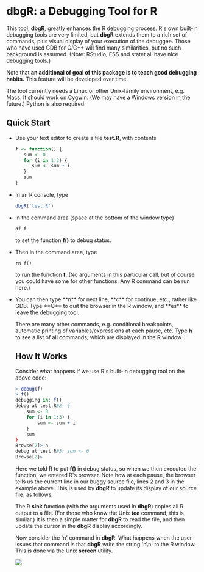 
# dbgR:  a Debugging Tool for R

This tool, **dbgR**, 
greatly enhances the R debugging process.  R's own
built-in debugging tools are very limited, but **dbgR**
extends them to a rich set of commands, plus visual display of your
execution of the debuggee.  Those who have used GDB for C/C++ will find
many similarities, but no such background is assumed.  (Note:  RStudio,
ESS and statet all have nice debugging tools.)

Note that **an additional of goal of this package is to teach good
debugging habits.**  This feature will be developed over time.

The tool currently needs a Linux or other Unix-family environment, e.g. Macs. 
It should work on Cygwin.  (We may have a Windows version in the future.)
Python is also required.

## Quick Start

<UL>

<li> Use your text editor to create a file <strong>test.R</strong>, with
contents

```R
f <- function() {
   sum <- 0
   for (i in 1:3) {
      sum <- sum + i
   }
   sum
}
```
</li> </p> 

<li> In an R console, type

```R
dbgR('test.R')
```

<li> In the command area (space at the bottom of the window type)

```
df f
```

to set the function <strong>f()</strong> to debug status.  
</li> </p> 

<li> Then in the command area, type

```
rn f()
```

to run the function **f**.  (No arguments in this
particular call, but of course you could have some for other functions.
Any R command can be run here.)
</li> </p> 

<li> You can then type **n** for next line, **c**
for continue, etc., rather like GDB.  Type **Q** to quit
the browser in the R window, and **es** to leave the debugging tool.
</li> </p> 

There are many other commands, e.g. conditional breakpoints, automatic
printing of variables/expressions at each pause, etc.  Type **h** to see
a list of all commands, which are displayed in the R window.

## How It Works

Consider what happens if we use R's built-in debugging tool on the
above code:

```R
> debug(f)
> f()
debugging in: f()
debug at test.R#2: {
    sum <- 0
    for (i in 1:3) {
        sum <- sum + i
    }
    sum
}
Browse[2]> n
debug at test.R#3: sum <- 0
Browse[2]> 
```

Here we told R to put **f()** in debug status, so when we then executed the
function, we entered R's browser.  Note how at each pause, the browser 
tells us the current line in our buggy source file, lines 2 and 3 in the
example above.  This is used by **dbgR** to update its display of our
source file, as follows.

The R **sink** function (with the arguments used in **dbgR**) copies
all R output to a file.  (For those who know the Unix **tee** command,
this is similar.)  It is then a simple matter for **dbgR** to read the
file, and then update the cursor in the **dbgR** display accordingly.

Now consider the 'n' command in **dbgR**.  What happens when the
user issues that command is that **dbgR** write the string 'n\n' to
the R window.  This is done via the Unix **screen** utility.

<img src = http://heather.cs.ucdavis.edu/dbgRcartoon.png>

